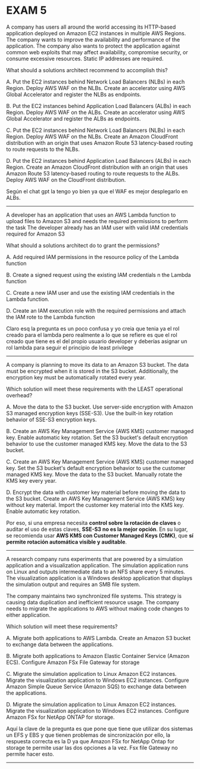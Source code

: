 # EXAM 5

A company has users all around the world accessing its HTTP-based application deployed on Amazon EC2 instances in multiple AWS Regions. The company wants to improve the availability and performance of the application. The company also wants to protect the application against common web exploits that may affect availability, compromise security, or consume excessive resources. Static IP addresses are required.

What should a solutions architect recommend to accomplish this?

A. Put the EC2 instances behind Network Load Balancers (NLBs) in each Region. Deploy AWS WAF on the NLBs. Create an accelerator using AWS Global Accelerator and register the NLBs as endpoints.

B. Put the EC2 instances behind Application Load Balancers (ALBs) in each Region. Deploy AWS WAF on the ALBs. Create an accelerator using AWS Global Accelerator and register the ALBs as endpoints.

C. Put the EC2 instances behind Network Load Balancers (NLBs) in each Region. Deploy AWS WAF on the NLBs. Create an Amazon CloudFront distribution with an origin that uses Amazon Route 53 latency-based routing to route requests to the NLBs.

D. Put the EC2 instances behind Application Load Balancers (ALBs) in each Region. Create an Amazon CloudFront distribution with an origin that uses Amazon Route 53 latency-based routing to route requests to the ALBs. Deploy AWS WAF on the CloudFront distribution.

Según el chat gpt la tengo yo bien ya que el WAF es mejor desplegarlo en ALBs.

---

A developer has an application that uses an AWS Lambda function to upload files to Amazon S3 and needs the required permissions to perform the task The developer already has an IAM user with valid IAM credentials required for Amazon S3

What should a solutions architect do to grant the permissions?

A. Add required IAM permissions in the resource policy of the Lambda function

B. Create a signed request using the existing IAM credentials n the Lambda function

C. Create a new IAM user and use the existing IAM credentials in the Lambda function.

D. Create an IAM execution role with the required permissions and attach the IAM rote to the Lambda function

Claro esq la pregunta es un poco confusa y yo creia que tenia ya el rol creado para el lambda pero realmente a lo que se refiere es que el rol creado que tiene es el del propio usuario developer y deberías asignar un rol lambda para seguir el principio de least privilege 

---

A company is planning to move its data to an Amazon S3 bucket. The data must be encrypted when it is stored in the S3 bucket. Additionally, the encryption key must be automatically rotated every year.

Which solution will meet these requirements with the LEAST operational overhead?

A. Move the data to the S3 bucket. Use server-side encryption with Amazon S3 managed encryption keys (SSE-S3). Use the built-in key rotation behavior of SSE-S3 encryption keys.

B. Create an AWS Key Management Service {AWS KMS) customer managed key. Enable automatic key rotation. Set the S3 bucket's default encryption behavior to use the customer managed KMS key. Move the data to the S3 bucket.

C. Create an AWS Key Management Service (AWS KMS) customer managed key. Set the S3 bucket's default encryption behavior to use the customer managed KMS key. Move the data to the S3 bucket. Manually rotate the KMS key every year.

D. Encrypt the data with customer key material before moving the data to the S3 bucket. Create an AWS Key Management Service (AWS KMS) key without key material. Import the customer key material into the KMS key. Enable automatic key rotation.

Por eso, si una empresa necesita **control sobre la rotación de claves** o auditar el uso de estas claves, **SSE-S3 no es la mejor opción**. En su lugar, se recomienda usar **AWS KMS con Customer Managed Keys (CMK)**, que **sí permite rotación automática visible y auditable**.

---

A research company runs experiments that are powered by a simulation application and a visualization application. The simulation application runs on Linux and outputs intermediate data to an NFS share every 5 minutes. The visualization application is a Windows desktop application that displays the simulation output and requires an SMB file system.

The company maintains two synchronized file systems. This strategy is causing data duplication and inefficient resource usage. The company needs to migrate the applications to AWS without making code changes to either application. 

Which solution will meet these requirements?

A. Migrate both applications to AWS Lambda. Create an Amazon S3 bucket to exchange data between the applications.

B. Migrate both applications to Amazon Elastic Container Service (Amazon ECS). Configure Amazon FSx File Gateway for storage

C. Migrate the simulation application to Linux Amazon EC2 instances. Migrate the visualization application to Windows EC2 instances. Configure Amazon Simple Queue Service (Amazon SQS) to exchange data between the applications.

D. Migrate the simulation application to Linux Amazon EC2 instances. Migrate the visualization application to Windows EC2 instances. Configure Amazon FSx for NetApp ONTAP for storage.

Aquí la clave de la pregunta es que pone que tiene que utilizar dos sistemas un EFS y EBS y que tienen problemas de sincronización por ello, la respuesta correcta es la D ya que Amazon FSx for NetApp Ontap for storage te permite usar las dos opciones a la vez. Fsx file Gateway no permite hacer esto.

---